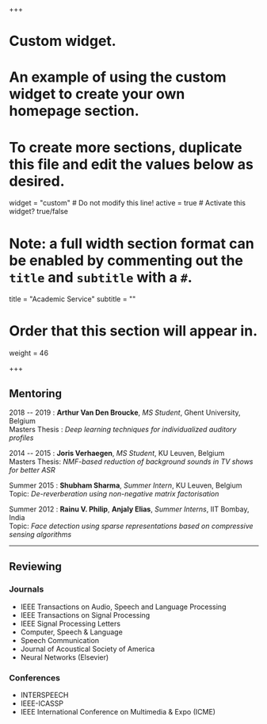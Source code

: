 +++
# Custom widget.
# An example of using the custom widget to create your own homepage section.
# To create more sections, duplicate this file and edit the values below as desired.
widget = "custom"  # Do not modify this line!
active = true  # Activate this widget? true/false

# Note: a full width section format can be enabled by commenting out the `title` and `subtitle` with a `#`.
title = "Academic Service"
subtitle = ""

# Order that this section will appear in.
weight = 46

+++
## Mentoring

2018 -- 2019 : **Arthur Van Den Broucke**, *MS Student*, Ghent University, Belgium     
Masters Thesis : *Deep learning techniques for individualized auditory profiles*

2014 -- 2015 : **Joris Verhaegen**, *MS Student*, KU Leuven, Belgium      
Masters Thesis: *NMF-based reduction of background sounds in TV shows for better ASR*

Summer 2015 : **Shubham Sharma**, *Summer Intern*, KU Leuven, Belgium      
Topic: *De-reverberation using non-negative matrix factorisation*

Summer 2012 : **Rainu V. Philip**, **Anjaly Elias**, *Summer Interns*, IIT Bombay, India      
Topic: *Face detection using sparse representations based on compressive sensing algorithms*     

---------------------------------------------------------------------------------------------

## Reviewing
### Journals

* IEEE Transactions on Audio, Speech and Language Processing
* IEEE Transactions on Signal Processing
* IEEE Signal Processing Letters
* Computer, Speech & Language
* Speech Communication
* Journal of Acoustical Society of America
* Neural Networks (Elsevier)

### Conferences

* INTERSPEECH
* IEEE-ICASSP
* IEEE International Conference on Multimedia & Expo (ICME)

